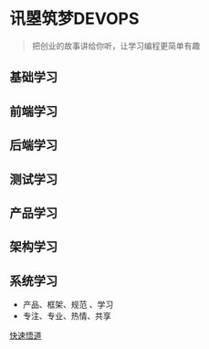 # 讯曌筑梦DEVOPS

> 把创业的故事讲给你听，让学习编程更简单有趣
## 基础学习

## 前端学习
## 后端学习
## 测试学习
## 产品学习
## 架构学习
## 系统学习
+ 产品、框架、规范 、学习   
+ 专注、专业、热情、共享

[快速悟道](https://xunzhaotech.github.io/DevOps/)